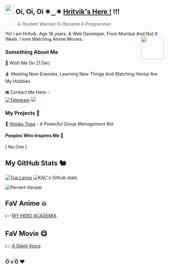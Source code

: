 ## <img src="https://user-images.githubusercontent.com/1303154/88677602-1635ba80-d120-11ea-84d8-d263ba5fc3c0.gif" width="28px"> Oi, Oi, Oi ✷⁠‿⁠✷ [Hritvik's Here !](https://github.com/KAC-CHAN) !!!
> A Student Wanted To Became A Programmer 

Yo! I am Hritvik, Age 18 years, A Web Developer, From Mumbai And Not A Weeb. I love Watching Anime Movies.
<img src="https://64.media.tumblr.com/34784257378ce2c51675599159735772/tumblr_nd3b8i2gL01sedjuto1_400.gifv" align="right" width="72"/>

### Something About Me

🎂 Wish Me On 21 Dec </br>
</br>
🫂 Meeting New Enemies, Learning New Things And Watching Hentai Are My Hobbies </br>
</br>
☎️ Contact Me Here -: </br>
[![Telegram](https://img.shields.io/badge/telegram-1b77FF.svg?style=for-the-badge&logo=telegram)](https://t.me/izuya) <a href="kacxxchan@gmail.com"><img src="https://img.shields.io/badge/Gmail-black.svg?style=for-the-badge&logo=gmail"></a>

### My Projects 🍄

🤖 [Himiko Toga](https://t.me/Toga_Robot) - *A Powerful Group Management Bot* </br>

#### Peoples Who Inspires Me 🥰
[ No One ]

## My GitHub Stats 🐿️
[![Top Langs](https://github-readme-stats.vercel.app/api/top-langs/?username=KACCHAN&layout=compact&theme=radical)](https://github.com/KAC-CHAN)
![KAC's Github stats](https://github-readme-stats.vercel.app/api?username=KAC-CHAN&show_icons=true&theme=tokyonight)
<p align="left"> <img src="https://komarev.com/ghpvc/?username=KAC-CHAN&label=Profile%20Views&color=orange&style=flat-square" alt="Pervert-Senpai" /> </p>


## FaV Anime 💥

👉 [MY HERO ACADEMIA](https://anilist.co/anime/21459/Boku-no-Hero-Academia/) </br>

## FaV Movie 😋

👉 [A Silent Voice](https://anilist.co/anime/21459/Koe-no-Katachi/) </br>

### Ӧ⁠ｖ⁠Ӧ ❤️
